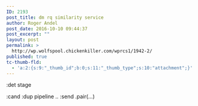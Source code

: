 ```yaml
---
ID: 2193
post_title: dm rq similarity service
author: Roger Andel
post_date: 2016-10-10 09:44:37
post_excerpt: ""
layout: post
permalink: >
  http://wp.wolfspool.chickenkiller.com/wprcs1/1942-2/
published: true
tc-thumb-fld:
  - 'a:2:{s:9:"_thumb_id";b:0;s:11:"_thumb_type";s:10:"attachment";}'
---
```

:det stage

:cand :dup pipeline .. :send .pair(...)